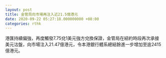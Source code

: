 ```yaml
---
layout: post
title: 金管局向市場再注入近21.5億港元
date: 2020-09-22 05:27:18.000000000 +08:00
categories: rthk
---
```


港匯持續偏強，再度觸發7.75兌1美元強方兌換保證，金管局在紐約時段再次承接美元沽盤，向市場注入21.47億港元，令本港銀行體系總結餘進一步增加至逾2415億港元。
